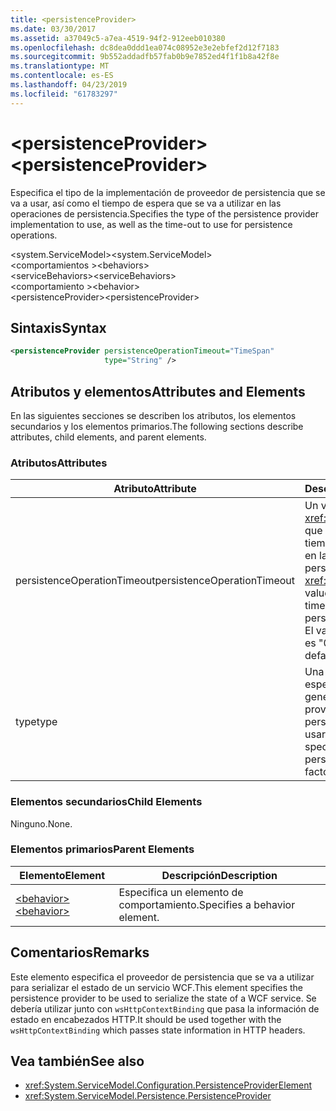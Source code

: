 ```yaml
---
title: <persistenceProvider>
ms.date: 03/30/2017
ms.assetid: a37049c5-a7ea-4519-94f2-912eeb010380
ms.openlocfilehash: dc8dea0ddd1ea074c08952e3e2ebfef2d12f7183
ms.sourcegitcommit: 9b552addadfb57fab0b9e7852ed4f1f1b8a42f8e
ms.translationtype: MT
ms.contentlocale: es-ES
ms.lasthandoff: 04/23/2019
ms.locfileid: "61783297"
---
```

# <a name="persistenceprovider"></a><span data-ttu-id="ec011-101">\<persistenceProvider></span><span class="sxs-lookup"><span data-stu-id="ec011-101">\<persistenceProvider></span></span>
<span data-ttu-id="ec011-102">Especifica el tipo de la implementación de proveedor de persistencia que se va a usar, así como el tiempo de espera que se va a utilizar en las operaciones de persistencia.</span><span class="sxs-lookup"><span data-stu-id="ec011-102">Specifies the type of the persistence provider implementation to use, as well as the time-out to use for persistence operations.</span></span>  
  
 <span data-ttu-id="ec011-103">\<system.ServiceModel></span><span class="sxs-lookup"><span data-stu-id="ec011-103">\<system.ServiceModel></span></span>  
<span data-ttu-id="ec011-104">\<comportamientos ></span><span class="sxs-lookup"><span data-stu-id="ec011-104">\<behaviors></span></span>  
<span data-ttu-id="ec011-105">\<serviceBehaviors></span><span class="sxs-lookup"><span data-stu-id="ec011-105">\<serviceBehaviors></span></span>  
<span data-ttu-id="ec011-106">\<comportamiento ></span><span class="sxs-lookup"><span data-stu-id="ec011-106">\<behavior></span></span>  
<span data-ttu-id="ec011-107">\<persistenceProvider></span><span class="sxs-lookup"><span data-stu-id="ec011-107">\<persistenceProvider></span></span>  
  
## <a name="syntax"></a><span data-ttu-id="ec011-108">Sintaxis</span><span class="sxs-lookup"><span data-stu-id="ec011-108">Syntax</span></span>  
  
```xml  
<persistenceProvider persistenceOperationTimeout="TimeSpan"
                     type="String" />
```  
  
## <a name="attributes-and-elements"></a><span data-ttu-id="ec011-109">Atributos y elementos</span><span class="sxs-lookup"><span data-stu-id="ec011-109">Attributes and Elements</span></span>  
 <span data-ttu-id="ec011-110">En las siguientes secciones se describen los atributos, los elementos secundarios y los elementos primarios.</span><span class="sxs-lookup"><span data-stu-id="ec011-110">The following sections describe attributes, child elements, and parent elements.</span></span>  
  
### <a name="attributes"></a><span data-ttu-id="ec011-111">Atributos</span><span class="sxs-lookup"><span data-stu-id="ec011-111">Attributes</span></span>  
  
|<span data-ttu-id="ec011-112">Atributo</span><span class="sxs-lookup"><span data-stu-id="ec011-112">Attribute</span></span>|<span data-ttu-id="ec011-113">Descripción</span><span class="sxs-lookup"><span data-stu-id="ec011-113">Description</span></span>|  
|---------------|-----------------|  
|<span data-ttu-id="ec011-114">persistenceOperationTimeout</span><span class="sxs-lookup"><span data-stu-id="ec011-114">persistenceOperationTimeout</span></span>|<span data-ttu-id="ec011-115">Un valor <xref:System.TimeSpan> que especifica el tiempo de espera usado en las operaciones de persistencia.</span><span class="sxs-lookup"><span data-stu-id="ec011-115">A <xref:System.TimeSpan> value that specifies the time-out used for persistence operations.</span></span> <span data-ttu-id="ec011-116">El valor predeterminado es "00: 00:30".</span><span class="sxs-lookup"><span data-stu-id="ec011-116">The default is "00:00:30".</span></span>|  
|<span data-ttu-id="ec011-117">type</span><span class="sxs-lookup"><span data-stu-id="ec011-117">type</span></span>|<span data-ttu-id="ec011-118">Una cadena que especifica el tipo del generador del proveedor de persistencia que se va a usar.</span><span class="sxs-lookup"><span data-stu-id="ec011-118">A string that specifies the type of the persistence provider factory to use.</span></span>|  
  
### <a name="child-elements"></a><span data-ttu-id="ec011-119">Elementos secundarios</span><span class="sxs-lookup"><span data-stu-id="ec011-119">Child Elements</span></span>  
 <span data-ttu-id="ec011-120">Ninguno.</span><span class="sxs-lookup"><span data-stu-id="ec011-120">None.</span></span>  
  
### <a name="parent-elements"></a><span data-ttu-id="ec011-121">Elementos primarios</span><span class="sxs-lookup"><span data-stu-id="ec011-121">Parent Elements</span></span>  
  
|<span data-ttu-id="ec011-122">Elemento</span><span class="sxs-lookup"><span data-stu-id="ec011-122">Element</span></span>|<span data-ttu-id="ec011-123">Descripción</span><span class="sxs-lookup"><span data-stu-id="ec011-123">Description</span></span>|  
|-------------|-----------------|  
|[<span data-ttu-id="ec011-124">\<behavior></span><span class="sxs-lookup"><span data-stu-id="ec011-124">\<behavior></span></span>](../../../../../docs/framework/configure-apps/file-schema/wcf/behavior-of-endpointbehaviors.md)|<span data-ttu-id="ec011-125">Especifica un elemento de comportamiento.</span><span class="sxs-lookup"><span data-stu-id="ec011-125">Specifies a behavior element.</span></span>|  
  
## <a name="remarks"></a><span data-ttu-id="ec011-126">Comentarios</span><span class="sxs-lookup"><span data-stu-id="ec011-126">Remarks</span></span>  
 <span data-ttu-id="ec011-127">Este elemento especifica el proveedor de persistencia que se va a utilizar para serializar el estado de un servicio WCF.</span><span class="sxs-lookup"><span data-stu-id="ec011-127">This element specifies the persistence provider to be used to serialize the state of a WCF service.</span></span> <span data-ttu-id="ec011-128">Se debería utilizar junto con `wsHttpContextBinding` que pasa la información de estado en encabezados HTTP.</span><span class="sxs-lookup"><span data-stu-id="ec011-128">It should be used together with the `wsHttpContextBinding` which passes state information in HTTP headers.</span></span>  
  
## <a name="see-also"></a><span data-ttu-id="ec011-129">Vea también</span><span class="sxs-lookup"><span data-stu-id="ec011-129">See also</span></span>

- <xref:System.ServiceModel.Configuration.PersistenceProviderElement>
- <xref:System.ServiceModel.Persistence.PersistenceProvider>
